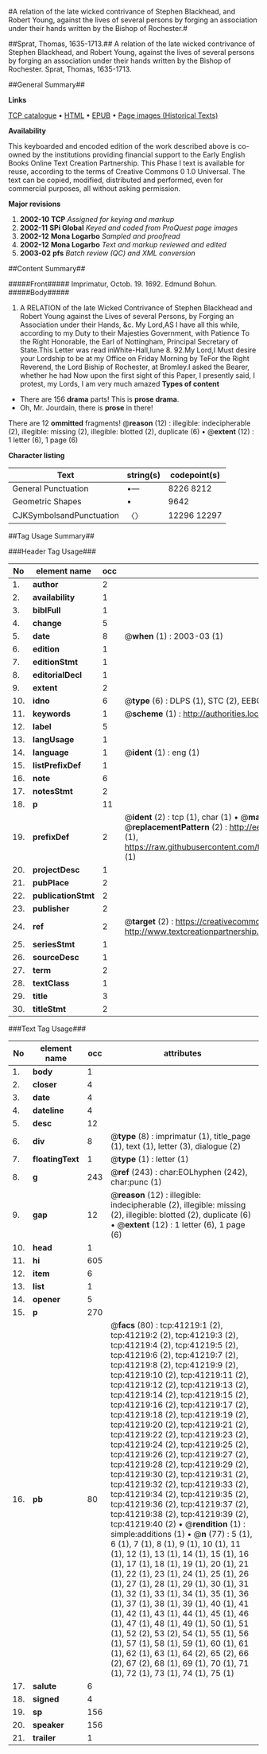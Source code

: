 #A relation of the late wicked contrivance of Stephen Blackhead, and Robert Young, against the lives of several persons by forging an association under their hands written by the Bishop of Rochester.#

##Sprat, Thomas, 1635-1713.##
A relation of the late wicked contrivance of Stephen Blackhead, and Robert Young, against the lives of several persons by forging an association under their hands written by the Bishop of Rochester.
Sprat, Thomas, 1635-1713.

##General Summary##

**Links**

[TCP catalogue](http://www.ota.ox.ac.uk/tcp/)  • 
[HTML](http://tei.it.ox.ac.uk/tcp/Texts-HTML/free/A61/A61168.html)  • 
[EPUB](http://tei.it.ox.ac.uk/tcp/Texts-EPUB/free/A61/A61168.epub) • 
[Page images (Historical Texts)](https://data.historicaltexts.jisc.ac.uk/view?pubId=eebo-08254224e&pageId=eebo-08254224e-41219-1)

**Availability**

This keyboarded and encoded edition of the
	       work described above is co-owned by the institutions
	       providing financial support to the Early English Books
	       Online Text Creation Partnership. This Phase I text is
	       available for reuse, according to the terms of Creative
	       Commons 0 1.0 Universal. The text can be copied,
	       modified, distributed and performed, even for
	       commercial purposes, all without asking permission.

**Major revisions**

1. __2002-10__ __TCP__ *Assigned for keying and markup*
1. __2002-11__ __SPi Global__ *Keyed and coded from ProQuest page images*
1. __2002-12__ __Mona Logarbo__ *Sampled and proofread*
1. __2002-12__ __Mona Logarbo__ *Text and markup reviewed and edited*
1. __2003-02__ __pfs__ *Batch review (QC) and XML conversion*

##Content Summary##

#####Front#####
Imprimatur, Octob. 19. 1692.  Edmund Bohun.
#####Body#####

1. A RELATION of the late Wicked Contrivance of Stephen Blackhead and Robert Young against the Lives of several Persons, by Forging an Association under their Hands, &c.
My Lord,AS I have all this while, according to my Duty to their Majesties Government, with Patience To the Right Honorable, the Earl of Nottingham, Principal Secretary of State.This Letter was read inWhite-Hall,Iune 8. 92.My Lord,I Must desire your Lordship to be at my Office on Friday Morning by TeFor the Right Reverend, the Lord Biship of Rochester, at Bromley.I asked the Bearer, whether he had Now upon the first sight of this Paper, I presently said, I protest, my Lords, I am very much amazed
**Types of content**

  * There are 156 **drama** parts! This is **prose drama**.
  * Oh, Mr. Jourdain, there is **prose** in there!

There are 12 **ommitted** fragments! 
 @__reason__ (12) : illegible: indecipherable (2), illegible: missing (2), illegible: blotted (2), duplicate (6)  •  @__extent__ (12) : 1 letter (6), 1 page (6)

**Character listing**


|Text|string(s)|codepoint(s)|
|---|---|---|
|General Punctuation|•—|8226 8212|
|Geometric Shapes|▪|9642|
|CJKSymbolsandPunctuation|〈〉|12296 12297|

##Tag Usage Summary##

###Header Tag Usage###

|No|element name|occ|attributes|
|---|---|---|---|
|1.|__author__|2||
|2.|__availability__|1||
|3.|__biblFull__|1||
|4.|__change__|5||
|5.|__date__|8| @__when__ (1) : 2003-03 (1)|
|6.|__edition__|1||
|7.|__editionStmt__|1||
|8.|__editorialDecl__|1||
|9.|__extent__|2||
|10.|__idno__|6| @__type__ (6) : DLPS (1), STC (2), EEBO-CITATION (1), OCLC (1), VID (1)|
|11.|__keywords__|1| @__scheme__ (1) : http://authorities.loc.gov/ (1)|
|12.|__label__|5||
|13.|__langUsage__|1||
|14.|__language__|1| @__ident__ (1) : eng (1)|
|15.|__listPrefixDef__|1||
|16.|__note__|6||
|17.|__notesStmt__|2||
|18.|__p__|11||
|19.|__prefixDef__|2| @__ident__ (2) : tcp (1), char (1)  •  @__matchPattern__ (2) : ([0-9\-]+):([0-9IVX]+) (1), (.+) (1)  •  @__replacementPattern__ (2) : http://eebo.chadwyck.com/downloadtiff?vid=$1&page=$2 (1), https://raw.githubusercontent.com/textcreationpartnership/Texts/master/tcpchars.xml#$1 (1)|
|20.|__projectDesc__|1||
|21.|__pubPlace__|2||
|22.|__publicationStmt__|2||
|23.|__publisher__|2||
|24.|__ref__|2| @__target__ (2) : https://creativecommons.org/publicdomain/zero/1.0/ (1), http://www.textcreationpartnership.org/docs/. (1)|
|25.|__seriesStmt__|1||
|26.|__sourceDesc__|1||
|27.|__term__|2||
|28.|__textClass__|1||
|29.|__title__|3||
|30.|__titleStmt__|2||


###Text Tag Usage###

|No|element name|occ|attributes|
|---|---|---|---|
|1.|__body__|1||
|2.|__closer__|4||
|3.|__date__|4||
|4.|__dateline__|4||
|5.|__desc__|12||
|6.|__div__|8| @__type__ (8) : imprimatur (1), title_page (1), text (1), letter (3), dialogue (2)|
|7.|__floatingText__|1| @__type__ (1) : letter (1)|
|8.|__g__|243| @__ref__ (243) : char:EOLhyphen (242), char:punc (1)|
|9.|__gap__|12| @__reason__ (12) : illegible: indecipherable (2), illegible: missing (2), illegible: blotted (2), duplicate (6)  •  @__extent__ (12) : 1 letter (6), 1 page (6)|
|10.|__head__|1||
|11.|__hi__|605||
|12.|__item__|6||
|13.|__list__|1||
|14.|__opener__|5||
|15.|__p__|270||
|16.|__pb__|80| @__facs__ (80) : tcp:41219:1 (2), tcp:41219:2 (2), tcp:41219:3 (2), tcp:41219:4 (2), tcp:41219:5 (2), tcp:41219:6 (2), tcp:41219:7 (2), tcp:41219:8 (2), tcp:41219:9 (2), tcp:41219:10 (2), tcp:41219:11 (2), tcp:41219:12 (2), tcp:41219:13 (2), tcp:41219:14 (2), tcp:41219:15 (2), tcp:41219:16 (2), tcp:41219:17 (2), tcp:41219:18 (2), tcp:41219:19 (2), tcp:41219:20 (2), tcp:41219:21 (2), tcp:41219:22 (2), tcp:41219:23 (2), tcp:41219:24 (2), tcp:41219:25 (2), tcp:41219:26 (2), tcp:41219:27 (2), tcp:41219:28 (2), tcp:41219:29 (2), tcp:41219:30 (2), tcp:41219:31 (2), tcp:41219:32 (2), tcp:41219:33 (2), tcp:41219:34 (2), tcp:41219:35 (2), tcp:41219:36 (2), tcp:41219:37 (2), tcp:41219:38 (2), tcp:41219:39 (2), tcp:41219:40 (2)  •  @__rendition__ (1) : simple:additions (1)  •  @__n__ (77) : 5 (1), 6 (1), 7 (1), 8 (1), 9 (1), 10 (1), 11 (1), 12 (1), 13 (1), 14 (1), 15 (1), 16 (1), 17 (1), 18 (1), 19 (1), 20 (1), 21 (1), 22 (1), 23 (1), 24 (1), 25 (1), 26 (1), 27 (1), 28 (1), 29 (1), 30 (1), 31 (1), 32 (1), 33 (1), 34 (1), 35 (1), 36 (1), 37 (1), 38 (1), 39 (1), 40 (1), 41 (1), 42 (1), 43 (1), 44 (1), 45 (1), 46 (1), 47 (1), 48 (1), 49 (1), 50 (1), 51 (1), 52 (2), 53 (2), 54 (1), 55 (1), 56 (1), 57 (1), 58 (1), 59 (1), 60 (1), 61 (1), 62 (1), 63 (1), 64 (2), 65 (2), 66 (2), 67 (2), 68 (1), 69 (1), 70 (1), 71 (1), 72 (1), 73 (1), 74 (1), 75 (1)|
|17.|__salute__|6||
|18.|__signed__|4||
|19.|__sp__|156||
|20.|__speaker__|156||
|21.|__trailer__|1||
